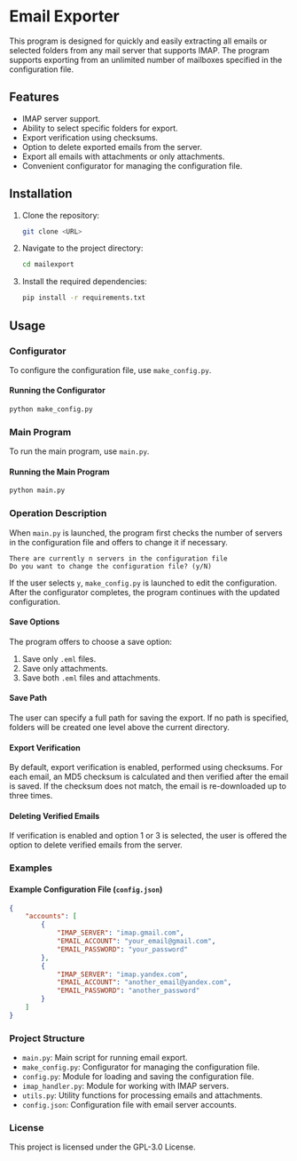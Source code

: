 
# Email Exporter

This program is designed for quickly and easily extracting all emails or selected folders from any mail server that supports IMAP. The program supports exporting from an unlimited number of mailboxes specified in the configuration file.

## Features

- IMAP server support.
- Ability to select specific folders for export.
- Export verification using checksums.
- Option to delete exported emails from the server.
- Export all emails with attachments or only attachments.
- Convenient configurator for managing the configuration file.

## Installation

1. Clone the repository:
    ```bash
    git clone <URL>
    ```

2. Navigate to the project directory:
    ```bash
    cd mailexport
    ```

3. Install the required dependencies:
    ```bash
    pip install -r requirements.txt
    ```

## Usage

### Configurator

To configure the configuration file, use `make_config.py`.

#### Running the Configurator
```bash
python make_config.py
```

### Main Program

To run the main program, use `main.py`.

#### Running the Main Program
```bash
python main.py
```

### Operation Description

When `main.py` is launched, the program first checks the number of servers in the configuration file and offers to change it if necessary.

```plaintext
There are currently n servers in the configuration file
Do you want to change the configuration file? (y/N)
```

If the user selects `y`, `make_config.py` is launched to edit the configuration. After the configurator completes, the program continues with the updated configuration.

#### Save Options

The program offers to choose a save option:
1. Save only `.eml` files.
2. Save only attachments.
3. Save both `.eml` files and attachments.

#### Save Path

The user can specify a full path for saving the export. If no path is specified, folders will be created one level above the current directory.

#### Export Verification

By default, export verification is enabled, performed using checksums. For each email, an MD5 checksum is calculated and then verified after the email is saved. If the checksum does not match, the email is re-downloaded up to three times.

#### Deleting Verified Emails

If verification is enabled and option 1 or 3 is selected, the user is offered the option to delete verified emails from the server.

### Examples

#### Example Configuration File (`config.json`)

```json
{
    "accounts": [
        {
            "IMAP_SERVER": "imap.gmail.com",
            "EMAIL_ACCOUNT": "your_email@gmail.com",
            "EMAIL_PASSWORD": "your_password"
        },
        {
            "IMAP_SERVER": "imap.yandex.com",
            "EMAIL_ACCOUNT": "another_email@yandex.com",
            "EMAIL_PASSWORD": "another_password"
        }
    ]
}
```

### Project Structure

- `main.py`: Main script for running email export.
- `make_config.py`: Configurator for managing the configuration file.
- `config.py`: Module for loading and saving the configuration file.
- `imap_handler.py`: Module for working with IMAP servers.
- `utils.py`: Utility functions for processing emails and attachments.
- `config.json`: Configuration file with email server accounts.

### License

This project is licensed under the GPL-3.0 License.
